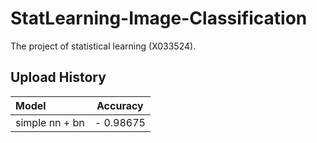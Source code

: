 # StatLearning-Image-Classification
The project of statistical learning (X033524).

## Upload History

| Model | Accuracy |
| :---- |:--------:|
| simple nn + bn | - 0.98675 |
